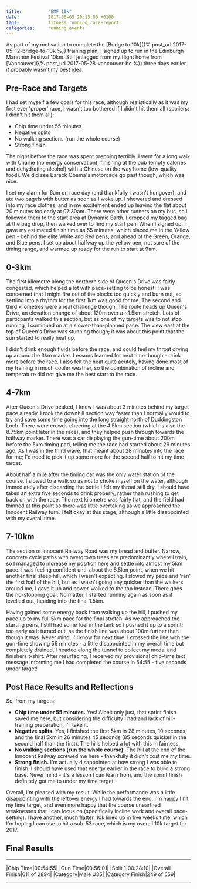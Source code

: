 ```yaml
---
title:          "EMF 10k"
date:           2017-06-05 20:15:00 +0100
tags:           fitness running race-report
categories:     running events
---
```


As part of my motivation to complete the [Bridge to 10k]({% post_url 2017-05-12-bridge-to-10k %}) training plan, I signed up to run in the Edinburgh Marathon Festival 10km. Still jetlagged from my flight home from [Vancouver]({% post_url 2017-05-28-vancouver-bc %}) three days earlier, it probably wasn't my best idea.

<!-- Read More -->

## Pre-Race and Targets

I had set myself a few goals for this race, although realistically as it was my first ever 'proper' race, I wasn't too bothered if I didn't hit them all (spoilers: I didn't hit them all):

- Chip time under 55 minutes
- Negative splits
- No walking sections (run the whole course)
- Strong finish

The night before the race was spent prepping terribly. I went for a long walk with Charlie (no energy conservation), finishing at the pub (empty calories and dehydrating alcohol) with a Chinese on the way home (low-quality food). We did see Barack Obama's motorcade go past though, which was nice.

I set my alarm for 6am on race day (and thankfully I wasn't hungover), and ate two bagels with butter as soon as I woke up. I showered and dressed into my race clothes, and in my excitement ended up leaving the flat about 20 minutes too early at 07:30am. There were other runners on my bus, so I followed them to the start area at Dynamic Earth. I dropped my tagged bag at the bag drop, then walked over to find my start pen. When I signed up, I gave my estimated finish time as 55 minutes, which placed me in the Yellow pen - behind the elite White and Red pens, and ahead of the Green, Orange, and Blue pens. I set up about halfway up the yellow pen, not sure of the timing range, and warmed up ready for the run to start at 9am.

## 0-3km

The first kilometre along the northern side of Queen's Drive was fairly congested, which helped a lot with pace-setting to be honest; I was concerned that I might fire out of the blocks too quickly and burn out, so settling into a rhythm for the first 1km was good for me. The second and third kilometres were a real challenge though. The route heads up Queen's Drive, an elevation change of about 120m over a ~1.5km stretch. Lots of particpants walked this section, but as one of my targets was to not stop running, I continued on at a slower-than-planned pace. The view east at the top of Queen's Drive was stunning though; it was about this point that the sun started to really heat up.

I didn't drink enough fluids before the race, and could feel my throat drying up around the 3km marker. Lessons learned for next time though - drink more before the race. I also felt the heat quite acutely, having done most of my training in much cooler weather, so the combination of incline and temperature did not give me the best start to the race.

## 4-7km

After Queen's Drive peaked, I knew I was about 3 minutes behind my target pace already. I took the downhill section way faster than I normally would to try and save some time going into the long straight north of Duddingston Loch. There were crowds cheering at the 4.5km section (which is also the 8.75km point later in the race), and they helped push through towards the halfway marker. There was a car displaying the gun-time about 200m before the 5km timing pad, telling me the race had started about 29 minutes ago. As I was in the third wave, that meant about 28 minutes into the race for me; I'd need to pick it up some more for the second half to hit my time target.

About half a mile after the timing car was the only water station of the course. I slowed to a walk so as not to choke myself on the water, although immediately after discarding the bottle I felt my throat still dry. I should have taken an extra five seconds to drink properly, rather than rushing to get back on with the race. The next kilometre was fairly flat, and the field had thinned at this point so there was little overtaking as we approached the Innocent Railway turn. I felt okay at this stage, although a little disappointed with my overall time.

## 7-10km

The section of Innocent Railway Road was my bread and butter. Narrow, concrete cycle paths with overgrown trees are predominantly where I train, so I managed to increase my position here and settle into almost my 5km pace. I was feeling confident until about the 8.5km point, when we hit another final steep hill, which I wasn't expecting. I slowed my pace and 'ran' the first half of the hill, but as I wasn't going any quicker than the walkers around me, I gave it up and power-walked to the top instead. There goes the no-stopping goal. No matter, I started running again as soon as it levelled out, heading into the final 1.5km.

Having gained some energy back from walking up the hill, I pushed my pace up to my full 5km pace for the final stretch. As we approached the starting pens, I still had some fuel in the tank so I pushed it up to a sprint; too early as it turned out, as the finish line was about 100m further than I though it was. Never mind, I'll know for next time. I crossed the line with the gun-time showing 56 minutes - a little disappointed in my overall time but completely drained, I headed along the tunnel to collect my medal and finishers t-shirt. After resurfacing, I received my provisional chip-time text message informing me I had completed the course in 54:55 - five seconds under target!

## Post Race Results and Reflections

So, from my targets:

- <i class="fa fa-check" aria-hidden="true"></i> **Chip time under 55 minutes.** Yes! Albeit only just, that sprint finish saved me here, but considering the difficulty I had and lack of hill-training preparation, I'll take it.
- <i class="fa fa-check" aria-hidden="true"></i> **Negative splits.** Yes, I finished the first 5km in 28 minutes, 10 seconds, and the final 5km in 26 minutes 45 seconds (85 seconds quicker in the second half than the first). The hills helped a lot with this in fairness.
- <i class="fa fa-times" aria-hidden="true"></i> **No walking sections (run the whole course).** The hill at the end of the Innocent Railway screwed me here - thankfully it didn't cost me my time.
- <i class="fa fa-check" aria-hidden="true"></i> **Strong finish.** I'm actually disappointed at how strong I was able to finish. I should have used that energy earlier in the race to build a strong base. Never mind - it's a lesson I can learn from, and the sprint finish definitely got me to under my time target.

Overall, I'm pleased with my result. While the performance was a little disappointing with the leftover energy I had towards the end, I'm happy I hit my time target, and even more happy that the course unearthed weaknesses that I can focus on (specifically incline work and overall pace-setting). I have another, much flatter, 10k lined up in five weeks time, which I'm hoping I can use to hit a sub-53 race, which is my overall 10k target for 2017.

## Final Results

---

|Chip Time|00:54:55|
|Gun Time|00:56:01|
|Split 1|00:28:10|
|Overall Finish|611 of 2894|
|Category|Male U35|
|Category Finish|249 of 559|

---
